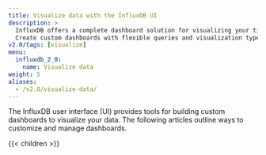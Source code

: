 ```yaml
---
title: Visualize data with the InfluxDB UI
description: >
  InfluxDB offers a complete dashboard solution for visualizing your time series data.
  Create custom dashboards with flexible queries and visualization types.
v2.0/tags: [visualize]
menu:
  influxdb_2_0:
    name: Visualize data
weight: 5
aliases:
  - /v2.0/visualize-data/
---
```


The InfluxDB user interface (UI) provides tools for building custom dashboards to visualize your data.
The following articles outline ways to customize and manage dashboards.

{{< children >}}
